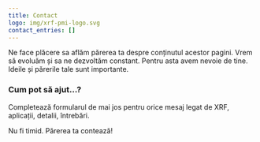 ```yaml
---
title: Contact
logo: img/xrf-pmi-logo.svg
contact_entries: []
---
```

Ne face plăcere sa aflăm părerea ta despre conținutul acestor pagini. Vrem să evoluăm și sa ne dezvoltăm constant. Pentru asta avem nevoie de tine. Ideile și părerile tale sunt importante.

<h3 class="f4 b lh-title mb2">Cum pot să ajut…?</h3>

Completează formularul de mai jos pentru orice mesaj legat de XRF, aplicații, detalii, întrebări.

Nu fi timid. Părerea ta contează!
